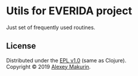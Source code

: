 # Utils for EVERIDA project
Just set of frequently used routines.

## License

Distributed under the [EPL v1.0] \(same as Clojure).  
Copyright &copy; 2019 [Alexey Makurin].

<!--- Standard links -->
[Alexey Makurin]: https://amakurin.github.io
[EPL v1.0]: http://opensource.org/licenses/eclipse-1.0.php